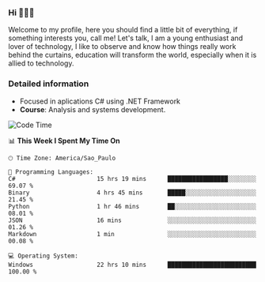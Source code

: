 


### Hi 🙋🏽‍♂️

Welcome to my profile, here you should find a little bit of everything, if something interests you, call me! Let's talk,
I am a young enthusiast and lover of technology, I like to observe and know how things really work behind the curtains, 
education will transform the world, especially when it is allied to technology.

### Detailed information
* Focused in aplications C# using .NET Framework
* **Course**: Analysis and systems development.

<!--START_SECTION:waka-->
![Code Time](http://img.shields.io/badge/Code%20Time-701%20hrs%2056%20mins-blue)

📊 **This Week I Spent My Time On** 

```text
🕑︎ Time Zone: America/Sao_Paulo

💬 Programming Languages: 
C#                       15 hrs 19 mins      █████████████████░░░░░░░░   69.07 % 
Binary                   4 hrs 45 mins       █████░░░░░░░░░░░░░░░░░░░░   21.45 % 
Python                   1 hr 46 mins        ██░░░░░░░░░░░░░░░░░░░░░░░   08.01 % 
JSON                     16 mins             ░░░░░░░░░░░░░░░░░░░░░░░░░   01.26 % 
Markdown                 1 min               ░░░░░░░░░░░░░░░░░░░░░░░░░   00.08 % 

💻 Operating System: 
Windows                  22 hrs 10 mins      █████████████████████████   100.00 % 
```


<!--END_SECTION:waka-->


